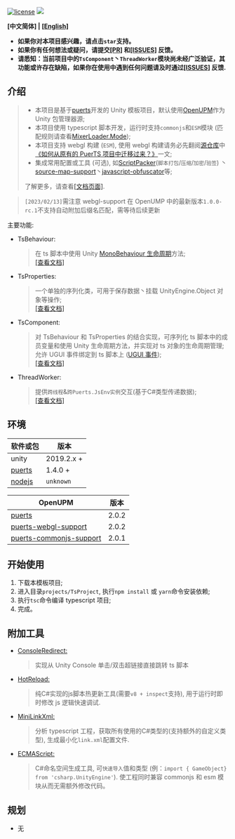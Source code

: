 [![license](https://img.shields.io/badge/license-MIT-blue.svg)](./LICENSE)
[![](https://img.shields.io/github/issues/throw-out/puerts-unity-kit.svg)](https://github.com/throw-out/puerts-unity-kit/issues)

**[中文简体] | [[English]](./README_EN.md)**

- **如果你对本项目感兴趣，请点击`star`支持。**  
- **如果你有任何想法或疑问，请提交[[PR]](https://github.com/throw-out/puerts-unity-kit/pulls) 和[[ISSUES]](https://github.com/throw-out/puerts-unity-kit/issues) 反馈。**  
- **请悉知：当前项目中的`TsComponent`丶`ThreadWorker`模块尚未经广泛验证，其功能或许存在缺陷，如果你在使用中遇到任何问题请及时通过[[ISSUES]](https://github.com/throw-out/puerts-unity-kit/issues) 反馈.**

## 介绍
> - 本项目是基于[puerts](https://github.com/Tencent/puerts)开发的 Unity 模板项目，默认使用[OpenUPM](https://openupm.com/)作为 Unity 包管理器源;  
> - 本项目使用 typescript 脚本开发，运行时支持`commonjs`和`ESM`模块 (匹配规则请查看[MixerLoader.Mode](./projects/Assets/XOR/Runtime/Src/Loader.cs));  
> - 本项目支持 webgl 构建 (`ESM`), 使用 webgl 构建请务必先翻阅[源仓库](https://github.com/zombieyang/puerts_unity_webgl_demo)中[《如何从原有的 PuerTS 项目中迁移过来？》](https://github.com/zombieyang/puerts_unity_webgl_demo/wiki/%E5%A6%82%E4%BD%95%E4%BB%8E%E5%8E%9F%E6%9C%89%E7%9A%84PuerTS%E9%A1%B9%E7%9B%AE%E4%B8%AD%E8%BF%81%E7%A7%BB%E8%BF%87%E6%9D%A5%EF%BC%9F)一文;  
> - 集成常用配置或工具 (可选), 如[ScriptPacker](./docs/zhcn/ScriptPacker.md)(`脚本打包`/`压缩`/`加密`/`验签`) 丶[source-map-support](https://www.npmjs.com/package/source-map-support)丶[javascript-obfuscator](https://www.npmjs.com/package/javascript-obfuscator)等;
>
> 了解更多，请查看[[文档页面]](./docs/zhcn).

> `[2023/02/13]`需注意 webgl-support 在 OpenUMP 中的最新版本`1.0.0-rc.1`不支持自动附加后缀名匹配，需等待后续更新

主要功能:
- TsBehaviour:
  > 在 ts 脚本中使用 Unity [MonoBehaviour 生命周期](https://docs.unity3d.com/2021.3/Documentation/Manual/ExecutionOrder.html)方法;  
  > [[查看文档]](./docs/zhcn/TsBehaviour.md)

- TsProperties:
  > 一个单独的序列化类，可用于保存数据丶挂载 UnityEngine.Object 对象等操作;  
  > [[查看文档]](./docs/zhcn/TsProperties.md)

- TsComponent:
  > 对 TsBehaviour 和 TsProperties 的结合实现，可序列化 ts 脚本中的成员变量和使用 Unity 生命周期方法，并实现对 ts 对象的生命周期管理;  
  > 允许 UGUI 事件绑定到 ts 脚本上 ([UGUI 事件](./docs/zhcn/TsComponentBindUGUIEvents.md));  
  > [[查看文档]](./docs/zhcn/TsComponent.md)

- ThreadWorker:
  > 提供`跨线程`&`跨Puerts.JsEnv实例`交互(基于C#类型传递数据);  
  > [[查看文档]](./docs/zhcn/ThreadWorker.md)

## 环境
| 软件或包     |  版本           |
| ------------ | ------------ |
| unity   |  2019.2.x + |
| [puerts](https://github.com/Tencent/puerts/releases) |  1.4.0 + |
| [nodejs](https://nodejs.org/) | `unknown`|

| OpenUPM     |  版本           |
| ------------ | ------------ |
| [puerts](https://openupm.com/packages/com.tencent.puerts.core/) | 2.0.2 |
| [puerts-webgl-support](https://openupm.com/packages/com.tencent.puerts.webgl/) | 2.0.2 |
| [puerts-commonjs-support](https://openupm.com/packages/com.tencent.puerts.commonjs/) |  2.0.1 |

## 开始使用
1. 下载本模板项目;
2. 进入目录`projects/TsProject`, 执行`npm install` 或 `yarn`命令安装依赖;
3. 执行`tsc`命令编译 typescript 项目;
4. 完成。

## 附加工具
- [ConsoleRedirect:](./projects/Assets/Samples/Editor/ConsoleRedirect)
  > 实现从 Unity Console 单击/双击超链接直接跳转 ts 脚本
- [HotReload:](./projects/Assets/Samples/Editor/HotReload)
  > 纯C#实现的js脚本热更新工具(需要`v8 + inspect`支持), 用于运行时即时修改 js 逻辑快速调试.
- [MiniLinkXml:](./projects/Assets/Samples/Editor/MiniLinkXml)
  > 分析 typescript 工程，获取所有使用的C#类型的(支持额外的自定义类型), 生成最小化`link.xml`配置文件.
- [ECMAScript:](./projects/Assets/Samples/Tools/ECMAScript)
  > C#命名空间生成工具, 可`快速导入`值和类型 (例：`import { GameObject} from 'csharp.UnityEngine'`). 使工程同时兼容 commonjs 和 esm 模块从而无需额外修改代码。

## 规划
- 无
